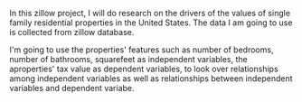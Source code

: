 In this zillow project, I will do research on the drivers of the values of single family residential properties in the United States. The data I am going to use is collected from zillow database.

I'm going to use the properties' features such as number of bedrooms, number of bathrooms, squarefeet as independent variables, the aproperties' tax value as dependent variables, to look over relationships among independent variables as well as relationships between independent variables and dependent variabe.

